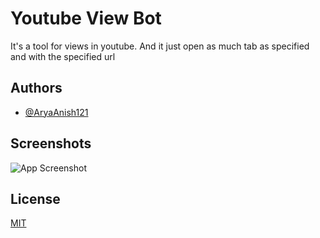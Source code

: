 
# Youtube View Bot

It's a tool for views in youtube. And it just open as much tab as specified and with the specified url


## Authors

- [@AryaAnish121](https://github.com/AryaAnish121/)

  
## Screenshots

![App Screenshot](https://i.ibb.co/JHN0FGd/screenshot.png)

  
## License

[MIT](https://choosealicense.com/licenses/mit/)

  